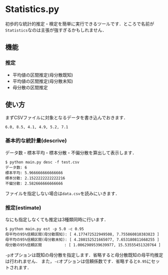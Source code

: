 # Statistics.py

初歩的な統計的推定・検定を簡単に実行できるツールです．ところで名前が`Statistics`なのは主張が強すぎるかもしれません．

## 機能
### 推定
* 平均値の区間推定(母分散既知)
* 平均値の区間推定(母分散未知)
* 母分散の区間推定

## 使い方
まずCSVファイルに対象となるデータを書き込んでおきます．
```
6.0, 8.5, 4.1, 4.9, 5.2, 7.1
```

### 基本的な統計量(descrive)
データ数・標本平均・標本分散・不偏分散を算出して表示します．
```
$ python main.py desc -f test.csv
データ数: 6
標本平均: 5.966666666666666
標本分散: 2.1522222222222216
不偏分散: 2.582666666666666
```
ファイルを指定しない場合は`data.csv`を読みにいきます．

### 推定(estimate)
なにも指定しなくても推定は3種類同時に行います．
```
$ python main.py est -p 5.0 -c 0.95
母平均の95%信頼区間(母分散既知): [ 4.177472522949508, 7.755860810383823 ]
母平均の95%信頼区間(母分散未知): [ 4.280152521665077, 7.653180811668255 ]
母分散の95%信頼区間          : [ 1.0062989539639977, 15.53555451320764 ]
```
`-p`オプションは既知の母分散を指定します．省略すると母分散既知の母平均推定は行われません．
また，`-c`オプションは信頼係数です．省略すると`0.95`にセットされます．
